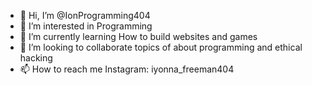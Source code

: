 - 👋 Hi, I’m @IonProgramming404
- 👀 I’m interested in Programming
- 🌱 I’m currently learning How to build websites and games
- 💞️ I’m looking to collaborate topics of about programming and ethical hacking 
- 📫 How to reach me Instagram: iyonna_freeman404

<!---
IonProgramming404/IonProgramming404 is a ✨ special ✨ repository because its `README.md` (this file) appears on your GitHub profile.
You can click the Preview link to take a look at your changes.
--->
